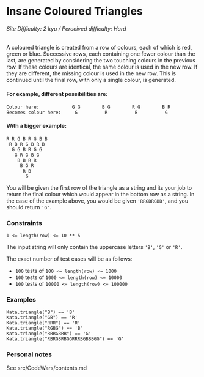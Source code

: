 # Insane Coloured Triangles
###### Site Difficulty: 2 kyu / Perceived difficulty: Hard

A coloured triangle is created from a row of colours, 
each of which is red, green or blue. 
Successive rows, each containing one fewer colour than the last, 
are generated by considering the two touching colours in the previous row. 
If these colours are identical, the same colour is used in the new row. 
If they are different, the missing colour is used in the new row. 
This is continued until the final row, with only a single colour, is generated.

#### For example, different possibilities are:
```
Colour here:            G G        B G        R G        B R
Becomes colour here:     G          R          B          G
```
#### With a bigger example:
```
R R G B R G B B
 R B R G B R B
  G G B R G G
   G R G B G
    B B R R
     B G R
      R B
       G
```
You will be given the first row of the triangle as a string and its your job to return the final colour which would appear in the bottom row as a string. 
In the case of the example above, you would be given ```'RRGBRGBB'```, 
and you should return ```'G'```.

### Constraints
```
1 <= length(row) <= 10 ** 5
```
The input string will only contain the uppercase letters ```'B'```, ```'G'``` or ```'R'```.

The exact number of test cases will be as follows:

- ```100``` tests of ```100 <= length(row) <= 1000```
- ```100``` tests of ```1000 <= length(row) <= 10000```
- ```100``` tests of ```10000 <= length(row) <= 100000```
### Examples
```
Kata.triangle("B") == 'B'
Kata.triangle("GB") == 'R'
Kata.triangle("RRR") == 'R'
Kata.triangle("RGBG") == 'B'
Kata.triangle("RBRGBRB") == 'G'
Kata.triangle("RBRGBRBGGRRRBGBBBGG") == 'G'
```
### Personal notes
See src/CodeWars/contents.md
